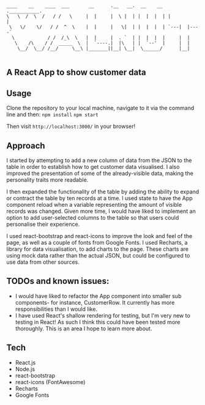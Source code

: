 ```

____    __    ____  ___       __      .__   __.  __    __  .___________.
\   \  /  \  /   / /   \     |  |     |  \ |  | |  |  |  | |           |
 \   \/    \/   / /  ^  \    |  |     |   \|  | |  |  |  | `---|  |----`
  \            / /  /_\  \   |  |     |  . `  | |  |  |  |     |  |     
   \    /\    / /  _____  \  |  `----.|  |\   | |  `--'  |     |  |     
    \__/  \__/ /__/     \__\ |_______||__| \__|  \______/      |__|     


```

## A React App to show customer data

## Usage

Clone the repository to your local machine, navigate to it via the command line and then:
```npm install```
```npm start```

Then visit ```http://localhost:3000/``` in your browser!

## Approach

I started by attempting to add a new column of data from the JSON to the table in order to establish how to get customer data visualised. I also improved the presentation of some of the already-visible data, making the personality traits more readable.

I then expanded the functionality of the table by adding the ability to expand or contract the table by ten records at a time. I used state to have the App component reload when a variable representing the amount of visible records was changed. Given more time, I would have liked to implement an option to add user-selected columns to the table so that users could personalise their experience.

I used react-bootstrap and react-icons to improve the look and feel of the page, as well as a couple of fonts from Google Fonts. I used Recharts, a library for data visualisation, to add charts to the page. These charts are using mock data rather than the actual JSON, but could be configured to use data from other sources.

## TODOs and known issues:

* I would have liked to refactor the App component into smaller sub components- for instance, CustomerRow. It currently has more responsibilities than I would like.
* I have used React's shallow rendering for testing, but I'm very new to testing in React! As such I think this could have been tested more thoroughly. This is an area I hope to learn more about.

## Tech

* React.js
* Node.js
* react-bootstrap
* react-icons (FontAwesome)
* Recharts
* Google Fonts
